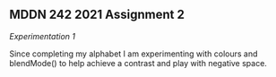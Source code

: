 ## MDDN 242 2021 Assignment 2

*Experimentation 1*

Since completing my alphabet I am experimenting with colours and blendMode() to help achieve a contrast and play with negative space.
